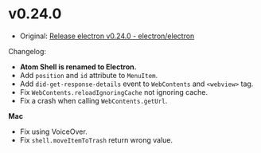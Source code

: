 # v0.24.0

* Original: [Release electron v0.24.0 - electron/electron](https://github.com/electron/electron/releases/tag/v0.24.0)

Changelog:

* **Atom Shell is renamed to Electron.**
* Add `position` and `id` attribute to `MenuItem`.
* Add `did-get-response-details` event to `WebContents` and `<webview>` tag.
* Fix `WebContents.reloadIgnoringCache` not ignoring cache.
* Fix a crash when calling `WebContents.getUrl`.

**Mac**

* Fix using VoiceOver.
* Fix `shell.moveItemToTrash` return wrong value.
